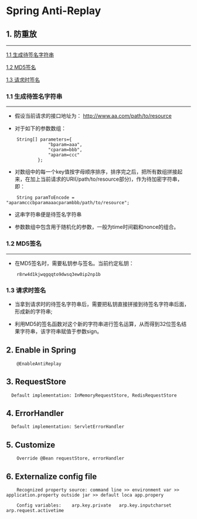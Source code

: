 # Spring Anti-Replay

## 1. 防重放

---

[1.1 生成待签名字符串](#1-1)

[1.2 MD5签名](#1-2)

[1.3 请求时签名](#1-3)

### 1.1 生成待签名字符串

---

   
- 假设当前请求的接口地址为： http://www.aa.com/path/to/resource
   
-   对于如下的参数数组：

```
	String[] parameters={
	    		"bparam=aaa",
		    	"cparam=bbb",
			    "aparam=ccc"
			};
```


-  对数组中的每一个key值按字母顺序排序，排序完之后，把所有数组拼接起来，在加上当前请求的URI(/path/to/resource部分)，作为待加密字符串，即：

```
	String paramToEncode = "aparamcccbparamaaacparambbb/path/to/resource";
```
	
- 这串字符串便是待签名字符串

- 参数数组中包含用于随机化的参数，一般为time时间戳和nonce的组合。


### 1.2 MD5签名

---
	
- 在MD5签名时，需要私钥参与签名。当前约定私钥：

```
	r8rw4d1kjwqgqqto9dwsq3ew0ip2np1b
```

### 1.3 请求时签名
	
	
- 当拿到请求时的待签名字符串后，需要把私钥直接拼接到待签名字符串后面，形成新的字符串;

- 利用MD5的签名函数对这个新的字符串进行签名运算，从而得到32位签名结果字符串，该字符串赋值于参数sign。









## 2. Enable in Spring 

```
	@EnableAntiReplay
```

## 3. RequestStore

```
  Default implementation: InMemoryRequestStore, RedisRequestStore
```

## 4. ErrorHandler

```
  Default implementation: ServletErrorHandler
```

## 5. Customize

```
	Override @Bean requestStore, errorHandler
```

## 6. Externalize config file

```
	Recognized property source: command line >> environment var >> application.property outside jar >> default loca app.propery
	
	Config variables:    arp.key.private   arp.key.inputcharset    arp.request.activetime 
```